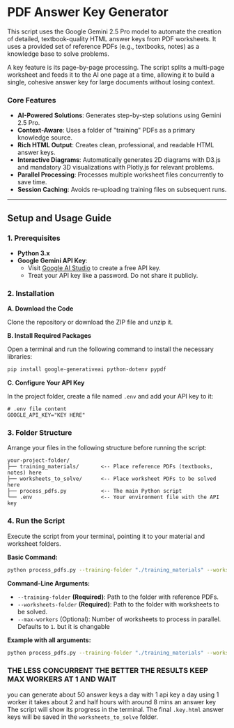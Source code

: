 # PDF Answer Key Generator

This script uses the Google Gemini 2.5 Pro model to automate the creation of detailed, textbook-quality HTML answer keys from PDF worksheets. It uses a provided set of reference PDFs (e.g., textbooks, notes) as a knowledge base to solve problems.

A key feature is its page-by-page processing. The script splits a multi-page worksheet and feeds it to the AI one page at a time, allowing it to build a single, cohesive answer key for large documents without losing context.

### Core Features

*   **AI-Powered Solutions**: Generates step-by-step solutions using Gemini 2.5 Pro.
*   **Context-Aware**: Uses a folder of "training" PDFs as a primary knowledge source.
*   **Rich HTML Output**: Creates clean, professional, and readable HTML answer keys.
*   **Interactive Diagrams**: Automatically generates 2D diagrams with D3.js and mandatory 3D visualizations with Plotly.js for relevant problems.
*   **Parallel Processing**: Processes multiple worksheet files concurrently to save time.
*   **Session Caching**: Avoids re-uploading training files on subsequent runs.

---

## Setup and Usage Guide

### 1. Prerequisites

*   **Python 3.x**
*   **Google Gemini API Key**:
    *   Visit [Google AI Studio](https://aistudio.google.com/) to create a free API key.
    *   Treat your API key like a password. Do not share it publicly.

### 2. Installation

**A. Download the Code**

Clone the repository or download the ZIP file and unzip it.

**B. Install Required Packages**

Open a terminal and run the following command to install the necessary libraries:
```bash
pip install google-generativeai python-dotenv pypdf
```

**C. Configure Your API Key**

In the project folder, create a file named `.env` and add your API key to it:
```
# .env file content
GOOGLE_API_KEY="KEY HERE"
```

### 3. Folder Structure

Arrange your files in the following structure before running the script:

```
your-project-folder/
├── training_materials/       <-- Place reference PDFs (textbooks, notes) here
├── worksheets_to_solve/      <-- Place worksheet PDFs to be solved here
├── process_pdfs.py           <-- The main Python script
└── .env                      <-- Your environment file with the API key
```

### 4. Run the Script

Execute the script from your terminal, pointing it to your material and worksheet folders.

**Basic Command:**
```bash
python process_pdfs.py --training-folder "./training_materials" --worksheets-folder "./worksheets_to_solve"
```

**Command-Line Arguments:**

*   `--training-folder` **(Required)**: Path to the folder with reference PDFs.
*   `--worksheets-folder` **(Required)**: Path to the folder with worksheets to be solved.
*   `--max-workers` (Optional): Number of worksheets to process in parallel. Defaults to `1`. but it is changable

**Example with all arguments:**
```bash
python process_pdfs.py --training-folder "./training_materials" --worksheets-folder "./worksheets_to_solve" --max-workers 1
```
### THE LESS CONCURRENT THE BETTER THE RESULTS KEEP MAX WORKERS AT 1 AND WAIT  
you can generate about 50 answer keys a day with 1 api key a day using 1 worker it takes about 2 and half hours with around 8 mins an answer key
The script will show its progress in the terminal. The final `.key.html` answer keys will be saved in the `worksheets_to_solve` folder.
